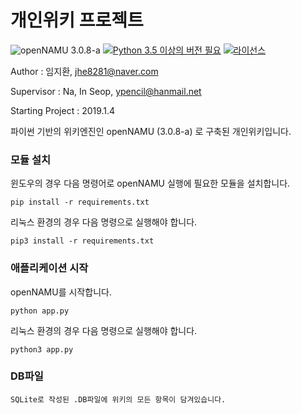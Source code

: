 # 개인위키 프로젝트
![openNAMU 3.0.8-a](https://img.shields.io/badge/openNAMU-3.0.8-brightgreen.svg)
[![Python 3.5 이상의 버전 필요](https://img.shields.io/badge/python-3.5%20or%20higher-blue.svg)](https://python.org)
[![라이선스](https://img.shields.io/badge/license-BSD%203--Clause-lightgrey.svg)](./LICENSE)

Author : 임지환, jhe8281@naver.com

Supervisor : Na, In Seop, ypencil@hanmail.net

Starting Project : 2019.1.4

파이썬 기반의 위키엔진인 openNAMU (3.0.8-a) 로 구축된 개인위키입니다.

### 모듈 설치

윈도우의 경우 다음 명령어로 openNAMU 실행에 필요한 모듈을 설치합니다.
```
pip install -r requirements.txt
```
리눅스 환경의 경우 다음 명령으로 실행해야 합니다.
```
pip3 install -r requirements.txt
```

### 애플리케이션 시작
openNAMU를 시작합니다.
```
python app.py
```
리눅스 환경의 경우 다음 명령으로 실행해야 합니다.
```
python3 app.py
```

### DB파일
```
SQLite로 작성된 .DB파일에 위키의 모든 항목이 담겨있습니다.
```

